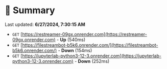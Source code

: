# 📖 Summary
Last updated: **6/27/2024, 7:30:15 AM**

- `GET` [https://restreamer-09gx.onrender.com](https://restreamer-09gx.onrender.com) - **Up** (540ms)
- `GET` [https://filestreambot-b5k6.onrender.com/](https://filestreambot-b5k6.onrender.com/) - **Down** (154ms)
- `GET` [https://jupyterlab-python3-12-3.onrender.com](https://jupyterlab-python3-12-3.onrender.com) - **Down** (252ms)
